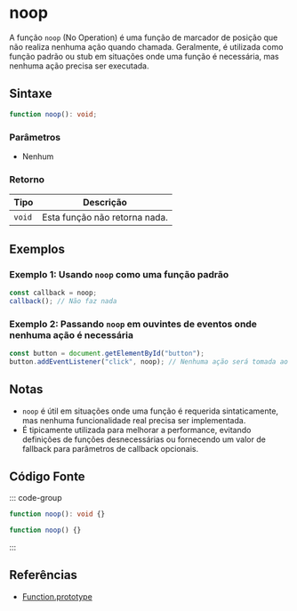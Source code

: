 # noop

A função `noop` (No Operation) é uma função de marcador de posição que não realiza nenhuma ação quando chamada. Geralmente, é utilizada como função padrão ou stub em situações onde uma função é necessária, mas nenhuma ação precisa ser executada.

## Sintaxe

```typescript
function noop(): void;
```

### Parâmetros

- Nenhum

### Retorno

| Tipo  | Descrição                                 |
|-------|-------------------------------------------|
| `void`| Esta função não retorna nada.             |

## Exemplos

### Exemplo 1: Usando `noop` como uma função padrão

```typescript
const callback = noop;
callback(); // Não faz nada
```

### Exemplo 2: Passando `noop` em ouvintes de eventos onde nenhuma ação é necessária

```typescript
const button = document.getElementById("button");
button.addEventListener("click", noop); // Nenhuma ação será tomada ao clicar no botão
```

## Notas

- `noop` é útil em situações onde uma função é requerida sintaticamente, mas nenhuma funcionalidade real precisa ser implementada.
- É tipicamente utilizada para melhorar a performance, evitando definições de funções desnecessárias ou fornecendo um valor de fallback para parâmetros de callback opcionais.

## Código Fonte

::: code-group
```typescript
function noop(): void {}
```

```javascript
function noop() {}
```
:::

## Referências

- [Function.prototype](https://developer.mozilla.org/pt-BR/docs/Web/JavaScript/Reference/Global_Objects/Function)
